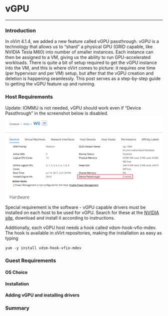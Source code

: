 # vGPU
------
### Introduction
In oVirt 4.1.4, we added a new feature called vGPU passthrough. vGPU is a technology that allows us to “shard” a physical GPU (GRID capable, like NVIDIA Tesla M60) into number of smaller instances. Each instance can then be assigned to a VM, giving us the ability to run GPU-accelerated workloads. There is quite a bit of setup required to get the vGPU instance into the VM, and this is where oVirt comes to picture: it requires one time (per hypervisor and per VM) setup, but after that the vGPU creation and deletion is happening seamlessly. This post serves as a step-by-step guide to getting the vGPU feature up and running.

### Host Requirements
Update: IOMMU is not needed, vGPU should work even if “Device Passthrough” in the screenshot below is disabled.
![test](images/ovirt-host.png)

Special requirement is the software - vGPU capable drivers must be installed on each host to be used for vGPU. Search for these at the [NVIDIA site](http://www.nvidia.com/Download/index.aspx), download and install it according to instructions.

Additionally, each vGPU host needs a hook called vdsm-hook-vfio-mdev. The hook is available in oVirt repositories, making the installation as easy as typing

```
yum -y install vdsm-hook-vfio-mdev
```

### Guest Requirements
#### OS Choice
#### Installation
#### Adding vGPU and installing drivers

### Summary
